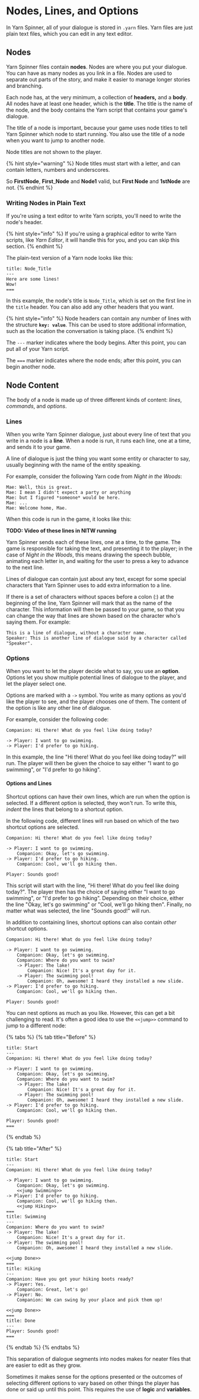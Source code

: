 # Nodes, Lines, and Options

In Yarn Spinner, all of your dialogue is stored in `.yarn` files. Yarn files are just plain text files, which you can edit in any text editor.

## Nodes

Yarn Spinner files contain **nodes**. Nodes are where you put your dialogue. You can have as many nodes as you link in a file. Nodes are used to separate out parts of the story, and make it easier to manage longer stories and branching. 

Each node has, at the very minimum, a collection of **headers,** and a **body**. All nodes have at least one header, which is the **title**. The title is the name of the node, and the body contains the Yarn script that contains your game's dialogue.

The title of a node is important, because your game uses node titles to tell Yarn Spinner which node to start running. You also use the title of a node when you want to jump to another node.

Node titles are not shown to the player.

{% hint style="warning" %}
Node titles must start with a letter, and can contain letters, numbers and underscores. 

So **FirstNode**, **First**\_**Node** and **Node1** valid, but **First Node** and **1stNode** are not.
{% endhint %}

### Writing Nodes in Plain Text

If you're using a text editor to write Yarn scripts, you'll need to write the node's header.

{% hint style="info" %}
If you're using a graphical editor to write Yarn scripts, like _Yarn Editor_, it will handle this for you, and you can skip this section.
{% endhint %}

The plain-text version of a Yarn node looks like this:

```text
title: Node_Title
---
Here are some lines!
Wow!
===
```

In this example, the node's title is `Node_Title`, which is set on the first line in the `title` header. You can also add any other headers that you want.

{% hint style="info" %}
Node headers can contain any number of lines with the structure **`key: value`**. This can be used to store additional information, such as the location the conversation is taking place. 
{% endhint %}

The `---` marker indicates where the body begins. After this point, you can put all of your Yarn script.

The `===` marker indicates where the node ends; after this point, you can begin another node.

## Node Content

The body of a node is made up of three different kinds of content: _lines_, _commands_, and _options_.

### Lines

When you write Yarn Spinner dialogue, just about every line of text that you write in a node is a **line**. When a node is run, it runs each line, one at a time, and sends it to your game.

A line of dialogue is just the thing you want some entity or character to say, usually beginning with the name of the entity speaking.

For example, consider the following Yarn code from _Night in the Woods_:

```text
Mae: Well, this is great.
Mae: I mean I didn't expect a party or anything
Mae: but I figured *someone* would be here.
Mae: ...
Mae: Welcome home, Mae.
```

When this code is run in the game, it looks like this:

**TODO: Video of these lines in NITW running**

Yarn Spinner sends each of these lines, one at a time, to the game. The game is responsible for taking the text, and presenting it to the player; in the case of _Night in the Woods_, this means drawing the speech bubble, animating each letter in, and waiting for the user to press a key to advance to the next line.

Lines of dialogue can contain just about any text, except for some special characters that Yarn Spinner uses to add extra information to a line.

If there is a set of characters without spaces before a colon \(:\) at the beginning of the line, Yarn Spinner will mark that as the name of the character. This information will then be passed to your game, so that you can change the way that lines are shown based on the character who's saying them. For example:

```text
This is a line of dialogue, without a character name.
Speaker: This is another line of dialogue said by a character called "Speaker".
```

### Options

When you want to let the player decide what to say, you use an **option**. Options let you show multiple potential lines of dialogue to the player, and let the player select one.

Options are marked with a `->` symbol. You write as many options as you'd like the player to see, and the player chooses one of them. The content of the option is like any other line of dialogue.

For example, consider the following code:

```text
Companion: Hi there! What do you feel like doing today?

-> Player: I want to go swimming.
-> Player: I'd prefer to go hiking.
```

In this example, the line "Hi there! What do you feel like doing today?" will run. The player will then be given the choice to say either "I want to go swimming", or "I'd prefer to go hiking".

#### Options and Lines

Shortcut options can have their own lines, which are run when the option is selected. If a different option is selected, they won't run. To write this, _indent_ the lines that belong to a shortcut option.

In the following code, different lines will run based on which of the two shortcut options are selected.

```text
Companion: Hi there! What do you feel like doing today?

-> Player: I want to go swimming.
    Companion: Okay, let's go swimming.
-> Player: I'd prefer to go hiking.
    Companion: Cool, we'll go hiking then.
    
Player: Sounds good!
```

This script will start with the line, "Hi there! What do you feel like doing today?". The player then has the choice of saying either "I want to go swimming", or "I'd prefer to go hiking". Depending on their choice, either the line "Okay, let's go swimming" or "Cool, we'll go hiking then". Finally, no matter what was selected, the line "Sounds good!" will run.

In addition to containing lines, shortcut options can also contain _other_ shortcut options.

```text
Companion: Hi there! What do you feel like doing today?

-> Player: I want to go swimming.
    Companion: Okay, let's go swimming.
    Companion: Where do you want to swim?
    -> Player: The lake!
        Companion: Nice! It's a great day for it.
    -> Player: The swimming pool!
        Companion: Oh, awesome! I heard they installed a new slide.
-> Player: I'd prefer to go hiking.
    Companion: Cool, we'll go hiking then.
    
Player: Sounds good!
```

You can nest options as much as you like. However, this can get a bit challenging to read. It's often a good idea to use the `<<jump>>` command to jump to a different node:

{% tabs %}
{% tab title="Before" %}
```text
title: Start
---
Companion: Hi there! What do you feel like doing today?

-> Player: I want to go swimming.
    Companion: Okay, let's go swimming.
    Companion: Where do you want to swim?
    -> Player: The lake!
        Companion: Nice! It's a great day for it.
    -> Player: The swimming pool!
        Companion: Oh, awesome! I heard they installed a new slide.
-> Player: I'd prefer to go hiking.
    Companion: Cool, we'll go hiking then.
    
Player: Sounds good!
===
```

>
{% endtab %}

{% tab title="After" %}
```
title: Start
---
Companion: Hi there! What do you feel like doing today?

-> Player: I want to go swimming.
    Companion: Okay, let's go swimming.
    <<jump Swimming>>
-> Player: I'd prefer to go hiking.
    Companion: Cool, we'll go hiking then.
    <<jump Hiking>>
===
title: Swimming
---
Companion: Where do you want to swim?
-> Player: The lake!
    Companion: Nice! It's a great day for it.
-> Player: The swimming pool!
    Companion: Oh, awesome! I heard they installed a new slide.

<<jump Done>>
===
title: Hiking
---
Companion: Have you got your hiking boots ready?
-> Player: Yes.
    Companion: Great, let's go!
-> Player: No.
    Companion: We can swing by your place and pick them up!

<<jump Done>>
===
title: Done
---
Player: Sounds good!
===
```
{% endtab %}
{% endtabs %}

This separation of dialogue segments into nodes makes for neater files that are easier to edit as they grow. 

Sometimes it makes sense for the options presented or the outcomes of selecting different options to vary based on other things the player has done or said up until this point. This requires the use of **logic** and **variables**.

